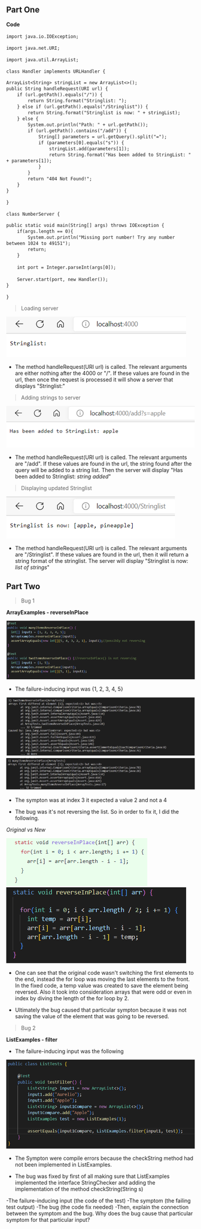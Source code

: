 ## Part One

**Code**

`import java.io.IOException;`

`import java.net.URI;`

`import java.util.ArrayList;`

`class Handler implements URLHandler {`

    ArrayList<String> stringList = new ArrayList<>();
    public String handleRequest(URI url) {
        if (url.getPath().equals("/")) {
            return String.format("Stringlist: ");
        } else if (url.getPath().equals("/Stringlist")) {
            return String.format("Stringlist is now: " + stringList);
        } else {
            System.out.println("Path: " + url.getPath());
            if (url.getPath().contains("/add")) {
                String[] parameters = url.getQuery().split("=");
                if (parameters[0].equals("s")) {
                    stringList.add(parameters[1]);
                    return String.format("Has been added to StringList: " + parameters[1]);
                }
            }
            return "404 Not Found!";
        }
    }
`}`

`class NumberServer {`

    public static void main(String[] args) throws IOException {
        if(args.length == 0){
            System.out.println("Missing port number! Try any number between 1024 to 49151");
            return;
        }

        int port = Integer.parseInt(args[0]);

        Server.start(port, new Handler());
    }
`}`

> Loading server

![Image](lab3serverpic1.png)


- The method handleRequest(URI url) is called. The relevant arguments are either nothing after the 4000 or "/". If these values are found in the url, then once the request is processed it will show a server that displays "Stringlist:"

> Adding strings to server

![Image](lab3serverpic2.png)

- The method handleRequest(URI url) is called. The relevant arguments are "/add". If these values are found in the url, the string found after the query will be added to a string list. Then the server will display "Has been added to Stringlist: *string added*"

> Displaying updated Stringlist

![Image](lab3serverpic3.png)

- The method handleRequest(URI url) is called. The relevant arguments are "/Stringlist". If these values are found in the url, then it will return a string format of the stringlist. The server will display "Stringlist is now: *list of strings*"

## Part Two
 > Bug 1

 **ArrayExamples - reverseInPlace**

![Image](bug1input.png)
 - The failure-inducing input was {1, 2, 3, 4, 5}

![Image](bug1output.png)
 - The sympton was at index 3 it expected a value 2 and not a 4

 - The bug was it's not reversing the list. So in order to fix it, I did the following. 
 
 *Original vs New*

 ![Image](bug1original.png)
 ![Image](bug1fixed.png)

 - One can see that the original code wasn't switching the first elements to the end, instead the for loop was moving the last elements to the front. In the fixed code, a temp value was created to save the element being reversed. Also it took into consideration arrays that were odd or even in index by diving the length of the for loop by 2.
 
 - Ultimately the bug caused that particular sympton because it was not saving the value of the element that was going to be reversed.

 > Bug 2

**ListExamples - filter**

- The failure-inducing input was the following

 ![Image](bug2input.png)

 - The Sympton were compile errors because the checkString method had not been implemented in ListExamples. 

 - The bug was fixed by first of all making sure that ListExamples implemented the interface StringChecker and adding the implementation of the method checkString(String s) 



-The failure-inducing input (the code of the test)
-The symptom (the failing test output)
-The bug (the code fix needed)
-Then, explain the connection between the symptom and the bug. Why does the bug cause that particular symptom for that particular input?